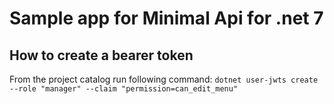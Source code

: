 # Sample app for Minimal Api for .net 7

## How to create a bearer token
From the project catalog run following command:
`dotnet user-jwts create --role "manager" --claim "permission=can_edit_menu"`

